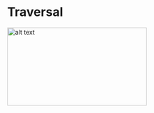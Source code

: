 # Traversal
<img src="https://i.hizliresim.com/kwlzfii.png" alt="alt text" width="320" height="180">
